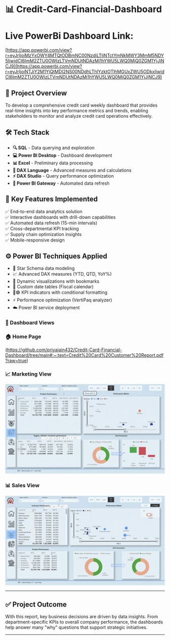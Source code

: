 # 📊 Credit-Card-Financial-Dashboard

# Live PowerBi Dashboard Link:
[https://app.powerbi.com/view?r=eyJrIjoiMzYxOWY4MTQtODBmNC00NzdiLTliNTctYmNkMWY3MmM5NDY5IiwidCI6ImM2ZTU0OWIzLTVmNDUtNDAzMi1hYWU5LWQ0MjQ0ZGM1YjJjNCJ9](https://app.powerbi.com/view?r=eyJrIjoiNTJjY2M1YjQtMDI2NS00NDdhLThlYzktOTlhMGUxZWU5ODkxIiwidCI6ImM2ZTU0OWIzLTVmNDUtNDAzMi1hYWU5LWQ0MjQ0ZGM1YjJjNCJ9)

## 🎯 Project Overview
To develop a comprehensive credit card weekly dashboard that provides real-time insights into key performance metrics and trends, enabling stakeholders to monitor and analyze credit card operations effectively.

## 🛠️ Tech Stack
- **🔍 SQL** - Data querying and exploration
- **💻 Power BI Desktop** - Dashboard development
- **📊 Excel** - Preliminary data processing
- **🧮 DAX Language** - Advanced measures and calculations
- **⚡ DAX Studio** - Query performance optimization
- **🔄 Power BI Gateway** - Automated data refresh

## 🚀 Key Features Implemented
✅ End-to-end data analytics solution  
✅ Interactive dashboards with drill-down capabilities  
✅ Automated data refresh (15-min intervals)  
✅ Cross-departmental KPI tracking  
✅ Supply chain optimization insights  
✅ Mobile-responsive design  

## ⚙️ Power BI Techniques Applied
- 🧩 Star Schema data modeling
- 📈 Advanced DAX measures (YTD, QTD, YoY%)
- 🎨 Dynamic visualizations with bookmarks
- 📅 Custom date tables (Fiscal calendar)
- 🔴🟢 KPI indicators with conditional formatting
- ⚡ Performance optimization (VertiPaq analyzer)
- ☁️ Power BI service deployment

### 🔹 Dashboard Views

### 🏠 Home Page
(https://github.com/priyajain432/Credit-Card-Financial-Dashboard/tree/main#:~:text=Credit%20Card%20Customer%20Report.pdf?raw=true)

### 📈 Marketing View
![Marketing View](https://github.com/priyajain432/Business-Insights-360/blob/af7385e9ebc338bdfef738f142fa8ca1c538ca1a/Marketing%20View.png?raw=true)

### 📊 Sales View
![Sales View](https://github.com/priyajain432/Business-Insights-360/blob/af7385e9ebc338bdfef738f142fa8ca1c538ca1a/Sales%20View.png?raw=true)


---

## ✅ Project Outcome
With this report, key business decisions are driven by data insights. From department-specific KPIs to overall company performance, the dashboards help answer many "why" questions that support strategic initiatives.

---
